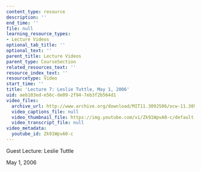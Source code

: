 ```yaml
---
content_type: resource
description: ''
end_time: ''
file: null
learning_resource_types:
- Lecture Videos
optional_tab_title: ''
optional_text: ''
parent_title: Lecture Videos
parent_type: CourseSection
related_resources_text: ''
resource_index_text: ''
resourcetype: Video
start_time: ''
title: 'Lecture 7: Leslie Tuttle, May 1, 2006'
uid: aeb103ed-e56c-de09-2f94-7eb3f2b564d1
video_files:
  archive_url: http://www.archive.org/download/MIT11.309JS06/ocw-11.309j-01may2006-220k.mp4
  video_captions_file: null
  video_thumbnail_file: https://img.youtube.com/vi/Zk91WpvA0-c/default.jpg
  video_transcript_file: null
video_metadata:
  youtube_id: Zk91WpvA0-c
---
```


Guest Lecture: Leslie Tuttle

May 1, 2006